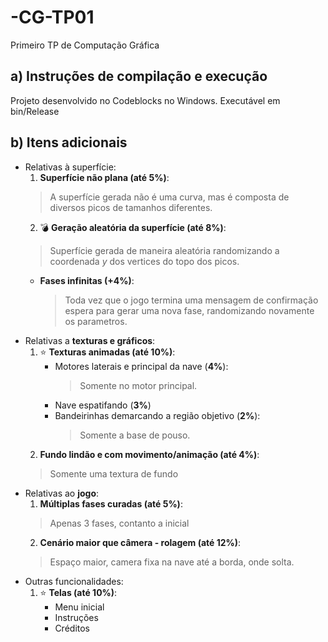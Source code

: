 # -CG-TP01
Primeiro TP de Computação Gráfica

## a) Instruções de compilação e execução
Projeto desenvolvido no Codeblocks no Windows.
Executável em bin/Release

## b) Itens adicionais
  - Relativas à superfície:
    1. **Superfície não plana (até 5%)**: 
      > A superfície gerada não é uma curva, mas é composta de diversos picos de tamanhos diferentes.
    2. :bomb: **Geração aleatória da superfície (até 8%)**: 
      > Superfície gerada de maneira aleatória randomizando a coordenada *y* dos vertices do topo dos picos.            
      - **Fases infinitas (+4%)**: 
          > Toda vez que o jogo termina uma mensagem de confirmação espera para gerar uma nova fase, randomizando novamente os parametros.
  - Relativas a **texturas e gráficos**:
    1. :star: **Texturas animadas (até 10%)**:
        - Motores laterais e principal da nave (**4%**): 
          > Somente no motor principal.
        - Nave espatifando (**3%**)
        - Bandeirinhas demarcando a região objetivo (**2%**): 
          > Somente a base de pouso.
    2. **Fundo lindão e com movimento/animação (até 4%)**:
      > Somente uma textura de fundo
  - Relativas ao **jogo**:
    1. **Múltiplas fases curadas (até 5%)**:
      > Apenas 3 fases, contanto a inicial
    2. **Cenário maior que câmera - rolagem (até 12%)**:
      > Espaço maior, camera fixa na nave até a borda, onde solta.
  - Outras funcionalidades:
    1. :star: **Telas (até 10%)**:
        - Menu inicial
        - Instruções
        - Créditos
